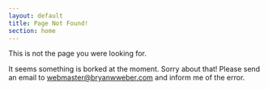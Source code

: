 ```yaml
---
layout: default
title: Page Not Found!
section: home
---
```


This is not the page you were looking for.

It seems something is borked at the moment. Sorry about that! Please send an email to 
[webmaster@bryanwweber.com](mailto:webmaster@bryanwweber.com) and inform me of the error.